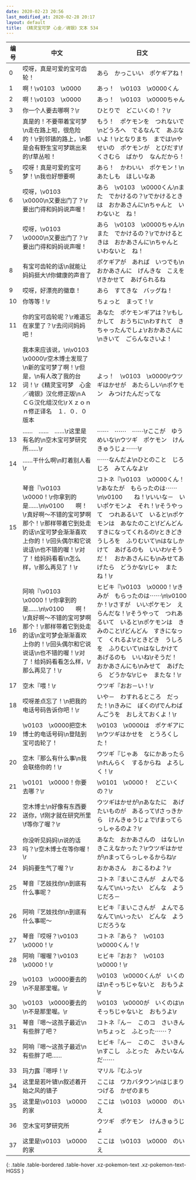 ```yaml
---
date: 2020-02-23 20:56
last_modified_at: 2020-02-28 20:17
layout: default
title: 《精灵宝可梦 心金／魂银》文本 534
---
```

| 编号 | 中文 | 日文 |
| ---- | ---- | ---- |
| 0 | 哎呀，真是可爱的宝可齿轮！ | あら　かっこいい　ポケギアね！ |
| 1 | 啊！\v0103　\x0000 | あっ！　\v0103　\x0000くん |
| 2 | 啊！\v0103　\x0000 | あっ！　\v0103　\x0000ちゃん |
| 3 | 你一个人要去哪啊？\r | ひとりで　どこいくの！？\r |
| 4 | 真是的！不要带着宝可梦\n走在路上啦，很危险的！\r到邻镇的路上，\n都是会有野生宝可梦跳出来的\f草丛啦！ | もう！　ポケモンを　つれないで\nどうろへ　でるなんて　あぶないよ！\rとなりまち　までは\nやせいの　ポケモンが　とびだす\fくさむら　ばかり　なんだから！ |
| 5 | 哎呀！真是可爱的宝可梦！\n我也好想要啊 | あら！　かわいい　ポケモン！\nあたしも　ほしいなあ |
| 6 | 哎呀，\v0103　\x0000\n又要出门了？\r要出门得和妈妈说声喔！ | あら　\v0103　\x0000くん\nまた　でかけるの？\rでかけるときは　おかあさんに\nちゃんと　いわないと　ね！ |
| 7 | 哎呀，\v0103　\x0000\n又要出门了？\r要出门得和妈妈说声喔！ | あら　\v0103　\x0000ちゃん\nまた　でかけるの？\rでかけるときは　おかあさんに\nちゃんと　いわないと　ね！ |
| 8 | 有宝可齿轮的话\n就能让妈妈挺大\f你健康的声音了 | ポケギアが　あれば　いつでも\nおかあさんに　げんきな　こえを\fきかせて　あげられるね |
| 9 | 哎呀，好漂亮的徽章！ | あら　すてきな　バッグね！ |
| 10 | 你等等！\r | ちょっと　まって！\r |
| 11 | 你的宝可齿轮呢？\r难道忘在家里了？\r去问问妈妈吧！ | あなた　ポケモンギアは？\rもしかして　おうちに\nわすれて　きちゃったんでしょ\rおかあさんに\nきいて　ごらんなさいよ！ |
| 12 | 我本来应该说，\n\v0103　\x0000\r空木博士发现了\n新的宝可梦了啊！\r但是，\n有人改了我的台词！\r《精灵宝可梦　心金／魂银》汉化修正版\nＡＣＧ汉化组汉化\rＸｚｏｎｎ修正译名　１．０．０版本 | よっ！　\v0103　\x0000\rウツギはかせが　あたらしい\nポケモン　みつけたんだってな |
| 13 | ……　……　……\r这里是有名的\n空木宝可梦研究所……\r | ⋯⋯　⋯⋯　⋯⋯\rここが　ゆうめいな\nウツギ　ポケモン　けんきゅうじょ⋯⋯\r |
| 14 | ……干什么啊\n盯着别人看\r | ⋯⋯なんだよ\nひとのこと　じろじろ　みてんなよ\r |
| 15 | 琴音『\v0103　\x0000！\r你拿到的是……\n\v0100　　啊！\r真好啊～不错的宝可梦啊那个！\r那样带着它到处走的话\n宝可梦会渐渐喜欢上你的！\r回头偶尔和它说说话\n也不错的喔！\r对了！给妈妈看看\n怎么样，\r那么再见了！\r | コトネ『\v0103　\x0000くん！\rあなたが　もらったのは⋯⋯\n\v0100　　ね！\rいいな－　いいポケモンよ　それ！\rそうやって　つれあるいて　いると\nポケモンは　あなたのこと\fどんどん　すきになってくれるの\rときどき　うしろを　ふりむいて\nはなしかけて　あげるのも　いいわ\rそうだ！　おかあさんにも\nみせてあげたら　どうかな\rじゃ　またね！\r |
| 16 | 阿响『\v0103　\x0000！\r你拿到的是……\n\v0100　　啊！\r真好啊～不错的宝可梦啊那个！\r那样带着它到处走的话\n宝可梦会渐渐喜欢上你的！\r回头偶尔和它说说话\n也不错的喔！\r对了！给妈妈看看怎么样，\r那么再见了！\r | ヒビキ『\v0103　\x0000！\rきみが　もらったのは⋯⋯\n\v0100　　か！\rさすが　いいポケモン　えらんだな！\rそうやって　つれあるいて　いると\nポケモンは　きみのこと\fどんどん　すきになって　くれるよ\rときどき　うしろを　ふりむいて\nはなしかけて　あげるのも　いいね\rそうだ！　おかあさんにも\nみせて　あげたら　どうかな\rじゃ　またな！\r |
| 17 | 空木『喂！\r | ウツギ『おお－い！\r |
| 18 | 哎呀差点忘了！\n把我的电话号码告诉你吧！\r | いや－　わすれるところ　だった！\nきみに　ぼくの\fでんわばんごうを　おしえておくよ！\r |
| 19 | \v0103　\x0000把空木博士的电话号码\n登陆到宝可齿轮了！ | \v0103　\x0000は　ポケギアに\nウツギはかせを　とうろくした！ |
| 20 | 空木『那么有什么事\n我会联络你的！\r | ウツギ『じゃあ　なにかあったら\nれんらく　するからね　よろしく！\r |
| 21 | \v0101　\x0000！你要去哪？\r | \v0101　\x0000！　どこいくの？\r |
| 22 | 空木博士\n好像有东西要送你，\f刚才就在研究所里\f等你了喔？\r | ウツギはかせが\nあなたに　あげたいものが　あるって\fさっきから　けんきゅうじょで\fまってらっしゃるのよ？\r |
| 23 | 你没听见妈妈\n说的话吗？\r空木博士在等你喔！\r | あなた　おかあさんの　はなし\nきこえなかった？\rウツギはかせが\nまってらっしゃるからね\r |
| 24 | 妈妈要生气了喔？\r | おかあさん　おこるわよ？\r |
| 25 | 琴音『艺妓找你\n到底有什么事呢？ | コトネ『まいこさんが　よんでるなんて\nいったい　どんな　ようじだろ－ |
| 26 | 阿响『艺妓找你\n到底有什么事呢～ | ヒビキ『まいこさんが　よんでるなんて\nいったい　どんな　ようじだろうな |
| 27 | 琴音『哎呀？\v0103　\x0000！\r | コトネ『あら？　\v0103　\x0000くん！\r |
| 28 | 阿响『喔喔？\v0103　\x0000！\r | ヒビキ『おお？　\v0103　\x0000！\r |
| 29 | \v0103　\x0000要去的\n不是那里喔。\r | \v0103　\x0000くんが　いくのは\nそっちじゃないと　おもうよ\r |
| 30 | \v0103　\x0000要去的\n不是那里喔。\r | \v0103　\x0000が　いくのは\nそっちじゃないと　おもうよ\r |
| 31 | 琴音『嗯～这孩子最近\n有些胖了吧？ | コトネ『ん－　このコ　さいきん\nちょっと　ふとった⋯⋯？ |
| 32 | 阿响『嗯～这孩子最近\n有些胖了吧…… | ヒビキ『ん－　このこ　さいきん\nすこし　ふとった　みたいなんだ⋯⋯ |
| 33 | 玛力露『嗯呼！\r | マリル『むふっ\r |
| 34 | 这里是若叶镇\n叙述着开始之风的镇子 | ここは　ワカバタウン\nはじまり　つげる　かぜのまち |
| 35 | 这里是\v0103　\x0000的家 | ここは　\v0103　\x0000　のいえ |
| 36 | 空木宝可梦研究所 | ウツギ　ポケモン　けんきゅうじょ |
| 37 | 这里是\v0103　\x0000的家 | ここは　\v0103　\x0000　のいえ |
{: .table .table-bordered .table-hover .xz-pokemon-text .xz-pokemon-text-HGSS }